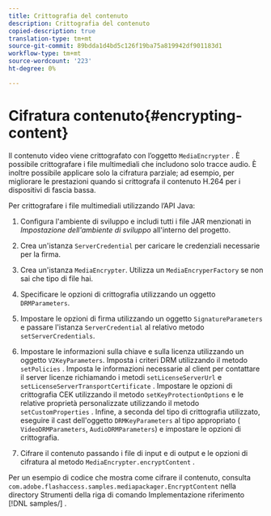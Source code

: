 ```yaml
---
title: Crittografia del contenuto
description: Crittografia del contenuto
copied-description: true
translation-type: tm+mt
source-git-commit: 89bdda1d4bd5c126f19ba75a819942df901183d1
workflow-type: tm+mt
source-wordcount: '223'
ht-degree: 0%

---
```



# Cifratura contenuto{#encrypting-content}

Il contenuto video viene crittografato con l’oggetto `MediaEncrypter` . È possibile crittografare i file multimediali che includono solo tracce audio. È inoltre possibile applicare solo la cifratura parziale; ad esempio, per migliorare le prestazioni quando si crittografa il contenuto H.264 per i dispositivi di fascia bassa.

Per crittografare i file multimediali utilizzando l’API Java:

1. Configura l&#39;ambiente di sviluppo e includi tutti i file JAR menzionati in *Impostazione dell&#39;ambiente di sviluppo* all&#39;interno del progetto.
1. Crea un&#39;istanza `ServerCredential` per caricare le credenziali necessarie per la firma.
1. Crea un&#39;istanza `MediaEncrypter`. Utilizza un `MediaEncryperFactory` se non sai che tipo di file hai.

1. Specificare le opzioni di crittografia utilizzando un oggetto `DRMParameters`.
1. Impostare le opzioni di firma utilizzando un oggetto `SignatureParameters` e passare l&#39;istanza `ServerCredential` al relativo metodo `setServerCredentials`.

1. Impostare le informazioni sulla chiave e sulla licenza utilizzando un oggetto `V2KeyParameters`. Imposta i criteri DRM utilizzando il metodo `setPolicies` . Imposta le informazioni necessarie al client per contattare il server licenze richiamando i metodi `setLicenseServerUrl` e `setLicenseServerTransportCertificate` . Impostare le opzioni di crittografia CEK utilizzando il metodo `setKeyProtectionOptions` e le relative proprietà personalizzate utilizzando il metodo `setCustomProperties` . Infine, a seconda del tipo di crittografia utilizzato, eseguire il cast dell&#39;oggetto `DRMKeyParameters` al tipo appropriato ( `VideoDRMParameters`, `AudioDRMParameters`) e impostare le opzioni di crittografia.

1. Cifrare il contenuto passando i file di input e di output e le opzioni di cifratura al metodo `MediaEncrypter.encryptContent` .

Per un esempio di codice che mostra come cifrare il contenuto, consulta `com.adobe.flashaccess.samples.mediapackager.EncryptContent` nella directory Strumenti della riga di comando Implementazione riferimento [!DNL samples/] .
